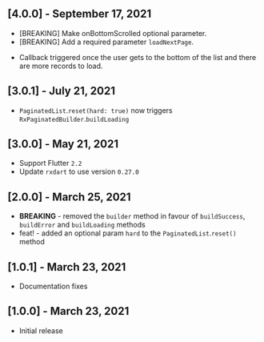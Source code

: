 ## [4.0.0] - September 17, 2021
* [BREAKING] Make onBottomScrolled optional parameter.
* [BREAKING] Add a required parameter `loadNextPage`.
 - Callback triggered once the user gets to the bottom of the list and there are more records to load.

## [3.0.1] - July 21, 2021
* `PaginatedList`.`reset(hard: true)` now triggers `RxPaginatedBuilder`.`buildLoading`

## [3.0.0] - May 21, 2021
* Support Flutter `2.2`
* Update `rxdart` to use version `0.27.0`

## [2.0.0] - March 25, 2021
* **BREAKING** - removed the `builder` method in favour of `buildSuccess`, `buildError` and `buildLoading` methods
* feat! - added an optional param `hard` to the `PaginatedList`.`reset()` method

## [1.0.1] - March 23, 2021
* Documentation fixes

## [1.0.0] - March 23, 2021
* Initial release

